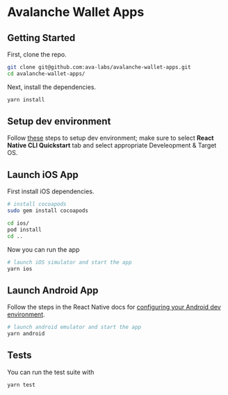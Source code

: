 # Avalanche Wallet Apps

## Getting Started

First, clone the repo.

```zsh
git clone git@github.com:ava-labs/avalanche-wallet-apps.git
cd avalanche-wallet-apps/
```

Next, install the dependencies.

```zsh
yarn install
```

## Setup dev environment

Follow [these](https://reactnative.dev/docs/environment-setup) steps to setup dev environment; make sure to select 
**React Native CLI Quickstart** tab and select appropriate Develeopment & Target OS.

## Launch iOS App

First install iOS dependencies.

```zsh
# install cocoapods
sudo gem install cocoapods

cd ios/
pod install
cd ..
```

Now you can run the app

```zsh
# launch iOS simulator and start the app
yarn ios
```

## Launch Android App

Follow the steps in the React Native docs for [configuring your Android dev environment](https://reactnative.dev/docs/environment-setup).

```zsh
# launch android emulator and start the app
yarn android
```

## Tests

You can run the test suite with

```zsh
yarn test
```

